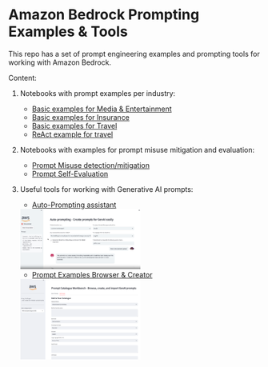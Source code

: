 # Amazon Bedrock Prompting Examples & Tools

This repo has a set of prompt engineering examples and prompting tools for working with Amazon Bedrock.

Content:

1. Notebooks with prompt examples per industry:
    * [Basic examples for Media & Entertainment](./notebooks/bedrock-prompt-media-entertainment_rodzanto.ipynb)
    * [Basic examples for Insurance](./notebooks/bedrock-prompt-insurance_rodzanto.ipynb)
    * [Basic examples for Travel](./notebooks/bedrock-prompt-travel_hospitality_rodzanto.ipynb)
    * [ReAct example for travel](./notebooks/ReAct-Prompting-langchain-agents_rodzanto.ipynb)

2. Notebooks with examples for prompt misuse mitigation and evaluation:
    * [Prompt Misuse detection/mitigation](./notebooks/bedrock-prompt-misuse_rodzanto.ipynb)
    * [Prompt Self-Evaluation](./notebooks/bedrock-prompt-evaluation_rodzanto.ipynb)

3. Useful tools for working with Generative AI prompts:
    * [Auto-Prompting assistant](./auto-prompting/)

    <img src="./auto-prompting/auto-prompting.png" width="50%">

    * [Prompt Examples Browser & Creator](./prompts-catalogue/)

    <img src="./prompts-catalogue/prompts-catalogue.png" width="50%">

